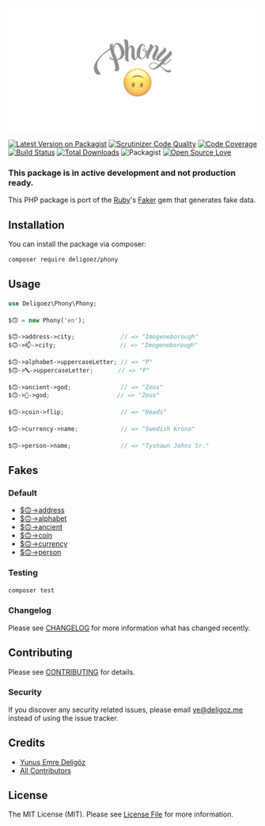 [![Phony Logo](.github/assets/phony-logo.png)](https://github.com/deligoez/phony)

[![Latest Version on Packagist](https://img.shields.io/packagist/v/deligoez/phony.svg?style=flat-square)](https://packagist.org/packages/deligoez/phony)
[![Scrutinizer Code Quality](https://scrutinizer-ci.com/g/deligoez/phony/badges/quality-score.png?b=master)](https://scrutinizer-ci.com/g/deligoez/phony/?branch=master)
[![Code Coverage](https://scrutinizer-ci.com/g/deligoez/phony/badges/coverage.png?b=master)](https://scrutinizer-ci.com/g/deligoez/phony/?branch=master)
[![Build Status](https://scrutinizer-ci.com/g/deligoez/phony/badges/build.png?b=master)](https://scrutinizer-ci.com/g/deligoez/phony/build-status/master)
[![Total Downloads](https://img.shields.io/packagist/dt/deligoez/phony.svg?style=flat-square)](https://packagist.org/packages/deligoez/phony)
![Packagist](https://img.shields.io/packagist/l/deligoez/phony)
[![Open Source Love](https://badges.frapsoft.com/os/v3/open-source.svg?v=102)](https://github.com/ellerbrock/open-source-badge/) 

### This package is in active development and not production ready.

This PHP package is port of the [Ruby](https://www.ruby-lang.org)'s [Faker](https://github.com/faker-ruby/faker) gem that generates fake data.

## Installation

You can install the package via composer:

``` bash
composer require deligoez/phony
```

## Usage

``` php
use Deligoez\Phony\Phony;

$🙃 = new Phony('en');

$🙃->address->city;             // => "Imogeneborough"
$🙃->📫->city;                  // => "Imogeneborough"

$🙃->alphabet->uppercaseLetter; // => "P"
$🙃->🔤->uppercaseLetter;       // => "P"

$🙃->ancient->god;              // => "Zeus"
$🙃->📜->god;                   // => "Zeus"

$🙃->coin->flip;                // => "Heads"

$🙃->currency->name;            // => "Swedish Krona"

$🙃->person->name;              // => "Tyshawn Johns Sr."
```

## Fakes

### Default

- [$🙃->address](doc/default/address.md)
- [$🙃->alphabet](doc/default/alphabet.md)
- [$🙃->ancient](doc/default/ancient.md)
- [$🙃->coin](doc/default/coin.md)
- [$🙃->currency](doc/default/currency.md)
- [$🙃->person](doc/default/person.md)

### Testing

``` bash
composer test
```

### Changelog

Please see [CHANGELOG](CHANGELOG.md) for more information what has changed recently.

## Contributing

Please see [CONTRIBUTING](CONTRIBUTING.md) for details.

### Security

If you discover any security related issues, please email ye@deligoz.me instead of using the issue tracker.

## Credits

- [Yunus Emre Deligöz](https://github.com/deligoez)
- [All Contributors](../../contributors)

## License

The MIT License (MIT). Please see [License File](LICENSE.md) for more information.
